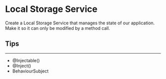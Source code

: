 # Local Storage Service

Create a Local Storage Service that manages the state of our application. Make it so it can only be modified by a method call.

## Tips

---

- @Injectable()
- @Inject()
- BehaviourSubject
